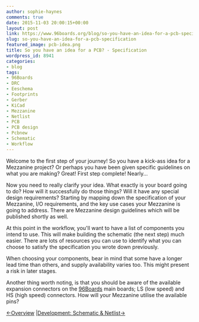 ```yaml
---
author: sophie-haynes
comments: true
date: 2015-11-03 20:00:15+00:00
layout: post
link: https://www.96boards.org/blog/so-you-have-an-idea-for-a-pcb-specification/
slug: so-you-have-an-idea-for-a-pcb-specification
featured_image: pcb-idea.png
title: So you have an idea for a PCB? - Specification
wordpress_id: 8941
categories:
- blog
tags:
- 96Boards
- DRC
- Eeschema
- Footprints
- Gerber
- KiCad
- Mezzanine
- Netlist
- PCB
- PCB design
- Pcbnew
- Schematic
- Workflow
---
```


Welcome to the first step of your journey! So you have a kick-ass idea for a Mezzanine project? Or perhaps you have been given specific guidelines on what you are making? Great! First step complete! Nearly...

Now you need to really clarify your idea. What exactly is your board going to do? How will it successfully do those things? Will it have any special design requirements? Starting by mapping down the specification of your Mezzanine, I/O requirements, and the key use cases your Mezzanine is going to address. There are Mezzanine design guidelines which will be published shortly as well.

At this point in the workflow, you'll want to have a list of components you intend to use. This will make building the schematic (the next step) much easier. There are lots of resources you can use to identify what you can choose to satisfy the specification you wrote down previously.

When choosing your components, bear in mind that some have a longer lead time than others, and supply availability varies too. This might present a risk in later stages.

Another thing worth noting, is that you should be aware of the available expansion connectors on the [96Boards](https://www.96boards.org/) main boards; LS (low speed) and HS (high speed) connectors. How will your Mezzanine utilise the available pins?


[←Overview](https://www.96boards.org/?p=8888) &#124;[Development: Schematic & Netlist→](https://www.96boards.org/?p=8946)
